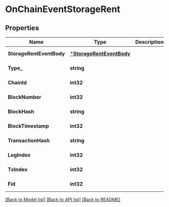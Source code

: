 # OnChainEventStorageRent

## Properties
Name | Type | Description | Notes
------------ | ------------- | ------------- | -------------
**StorageRentEventBody** | [***StorageRentEventBody**](StorageRentEventBody.md) |  | [default to null]
**Type_** | **string** |  | [default to null]
**ChainId** | **int32** |  | [default to null]
**BlockNumber** | **int32** |  | [default to null]
**BlockHash** | **string** |  | [default to null]
**BlockTimestamp** | **int32** |  | [default to null]
**TransactionHash** | **string** |  | [default to null]
**LogIndex** | **int32** |  | [default to null]
**TxIndex** | **int32** |  | [default to null]
**Fid** | **int32** |  | [default to null]

[[Back to Model list]](../README.md#documentation-for-models) [[Back to API list]](../README.md#documentation-for-api-endpoints) [[Back to README]](../README.md)


